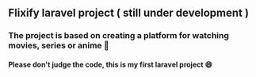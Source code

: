 ## Flixify laravel project ( still under development )

### The project is based on creating a platform for watching movies, series or anime 👀

#### Please don't judge the code, this is my first laravel project 😄
